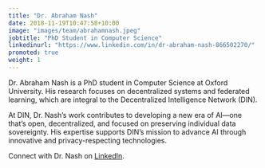 ```yaml
---
title: "Dr. Abraham Nash"
date: 2018-11-19T10:47:58+10:00
image: "images/team/abrahamnash.jpeg"
jobtitle: "PhD Student in Computer Science"
linkedinurl: "https://www.linkedin.com/in/dr-abraham-nash-866502270/"
promoted: true
weight: 1
---
```


Dr. Abraham Nash is a PhD student in Computer Science at Oxford University. His research focuses on decentralized systems and federated learning, which are integral to the Decentralized Intelligence Network (DIN).

At DIN, Dr. Nash’s work contributes to developing a new era of AI—one that’s open, decentralized, and focused on preserving individual data sovereignty. His expertise supports DIN’s mission to advance AI through innovative and privacy-respecting technologies.

Connect with Dr. Nash on [LinkedIn](https://www.linkedin.com/in/dr-abraham-nash-866502270/).
